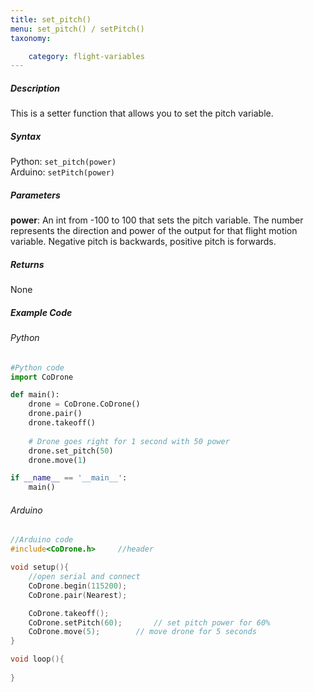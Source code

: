 ```yaml
---
title: set_pitch()
menu: set_pitch() / setPitch()
taxonomy:

	category: flight-variables
---
```


##### Description
This is a setter function that allows you to set the pitch variable.

##### Syntax
Python: ```set_pitch(power)```<br />
Arduino: ```setPitch(power)```

##### Parameters

**power**: An int from -100 to 100 that sets the pitch variable.  The number represents the direction and power of the output for that flight motion variable. Negative pitch is backwards, positive pitch is forwards.

##### Returns

None

##### Example Code
###### Python
```python
#Python code
import CoDrone

def main():
	drone = CoDrone.CoDrone()
	drone.pair()
	drone.takeoff()
	
	# Drone goes right for 1 second with 50 power
	drone.set_pitch(50)
	drone.move(1)

if __name__ == '__main__':
	main()

```
###### Arduino
```c
//Arduino code
#include<CoDrone.h>		//header

void setup(){
	//open serial and connect
	CoDrone.begin(115200);
	CoDrone.pair(Nearest);

	CoDrone.takeoff();
	CoDrone.setPitch(60);		// set pitch power for 60%
	CoDrone.move(5);		// move drone for 5 seconds
}

void loop(){
	
}
	
```